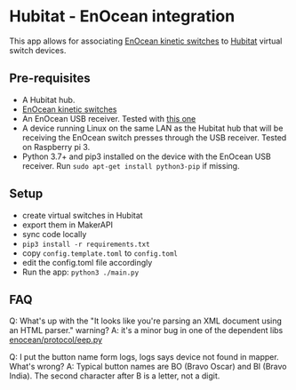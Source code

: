 # Hubitat - EnOcean integration

This app allows for associating [EnOcean kinetic switches](https://www.enocean.com/en/products/kinetic-switches/) to 
[Hubitat](https://hubitat.com/) virtual switch devices.

## Pre-requisites

* A Hubitat hub.
* [EnOcean kinetic switches](https://www.enocean.com/en/products/kinetic-switches/)
* An EnOcean USB receiver. Tested with [this one](https://www.enocean-alliance.org/product/usb-300-usb-gateway-single-packaging/)
* A device running Linux on the same LAN as the Hubitat hub that will be receiving the EnOcean switch presses through the USB receiver. Tested on Raspberry pi 3.
* Python 3.7+ and pip3 installed on the device with the EnOcean USB receiver. Run `sudo apt-get install python3-pip` if missing.

## Setup

* create virtual switches in Hubitat
* export them in MakerAPI
* sync code locally
* `pip3 install -r requirements.txt`
* copy `config.template.toml` to `config.toml`
* edit the config.toml file accordingly
* Run the app: `python3 ./main.py`

## FAQ

Q: What's up with the "It looks like you're parsing an XML document using an HTML parser." warning?
A: it's a minor bug in one of the dependent libs [enocean/protocol/eep.py](https://github.com/kipe/enocean/blob/80a253bcea1e3cb99295f53f04c0558190dca5f3/enocean/protocol/eep.py#L25)

Q: I put the button name form logs, logs says device not found in mapper. What's wrong?
A: Typical button names are BO (Bravo Oscar) and BI (Bravo India). The second character after B is a letter, not a digit.

